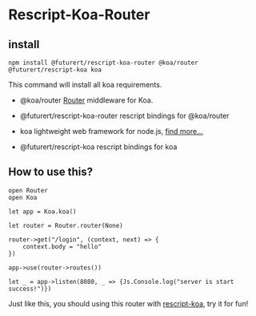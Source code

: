 # Rescript-Koa-Router

## install

```shell
npm install @futurert/rescript-koa-router @koa/router @futurert/rescript-koa koa
```

This command will install all koa requirements.

+ @koa/router
[Router](https://github.com/koajs/router) middleware for Koa.

+ @futurert/rescript-koa-router
rescript bindings for @koa/router

+ koa
lightweight web framework for node.js, [find more...](https://github.com/koajs/koa)

+ @futurert/rescript-koa
rescript bindings for koa

## How to use this?

```Rescript
open Router
open Koa

let app = Koa.koa()

let router = Router.router(None)

router->get("/login", (context, next) => {
    context.body = "hello"
})

app->use(router->routes())

let _ = app->listen(8080, _ => {Js.Console.log("server is start success!")})
```

Just like this, you should using this router with [rescript-koa](https://github.com/FutureRuntime/rescript-koa), try it for fun!
